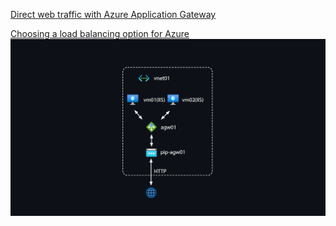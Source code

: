 [Direct web traffic with Azure Application Gateway](https://docs.microsoft.com/en-us/azure/application-gateway/quick-create-bicep?tabs=CLI)

[Choosing a load balancing option for Azure](https://docs.microsoft.com/en-gb/learn/modules/load-balancing-non-https-traffic-azure/2-explore)
<img src="./AGW.png"/>
